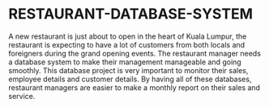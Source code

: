 # RESTAURANT-DATABASE-SYSTEM
A new restaurant is just about to open in the heart of Kuala Lumpur, the restaurant is expecting to have a lot of customers from both locals and foreigners during the grand opening events. The restaurant manager needs a database system to make their management manageable and going smoothly. This database project is very important to monitor their sales, employee details and customer details. By having all of these databases, restaurant managers are easier to make a monthly report on their sales and service.
